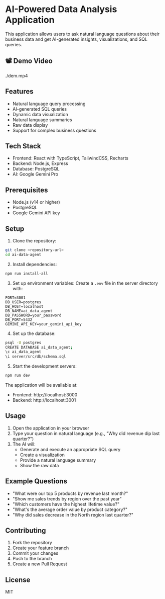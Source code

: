 # AI-Powered Data Analysis Application

This application allows users to ask natural language questions about their business data and get AI-generated insights, visualizations, and SQL queries.
## 📽️ Demo Video
./dem.mp4

## Features

- Natural language query processing
- AI-generated SQL queries
- Dynamic data visualization
- Natural language summaries
- Raw data display
- Support for complex business questions

## Tech Stack

- Frontend: React with TypeScript, TailwindCSS, Recharts
- Backend: Node.js, Express
- Database: PostgreSQL
- AI: Google Gemini Pro

## Prerequisites

- Node.js (v14 or higher)
- PostgreSQL
- Google Gemini API key

## Setup

1. Clone the repository:
```bash
git clone <repository-url>
cd ai-data-agent
```

2. Install dependencies:
```bash
npm run install-all
```

3. Set up environment variables:
Create a `.env` file in the server directory with:
```
PORT=3001
DB_USER=postgres
DB_HOST=localhost
DB_NAME=ai_data_agent
DB_PASSWORD=your_password
DB_PORT=5432
GEMINI_API_KEY=your_gemini_api_key
```

4. Set up the database:
```bash
psql -U postgres
CREATE DATABASE ai_data_agent;
\c ai_data_agent
\i server/src/db/schema.sql
```

5. Start the development servers:
```bash
npm run dev
```

The application will be available at:
- Frontend: http://localhost:3000
- Backend: http://localhost:3001

## Usage

1. Open the application in your browser
2. Type your question in natural language (e.g., "Why did revenue dip last quarter?")
3. The AI will:
   - Generate and execute an appropriate SQL query
   - Create a visualization
   - Provide a natural language summary
   - Show the raw data

## Example Questions

- "What were our top 5 products by revenue last month?"
- "Show me sales trends by region over the past year"
- "Which customers have the highest lifetime value?"
- "What's the average order value by product category?"
- "Why did sales decrease in the North region last quarter?"

## Contributing

1. Fork the repository
2. Create your feature branch
3. Commit your changes
4. Push to the branch
5. Create a new Pull Request

## License

MIT 
